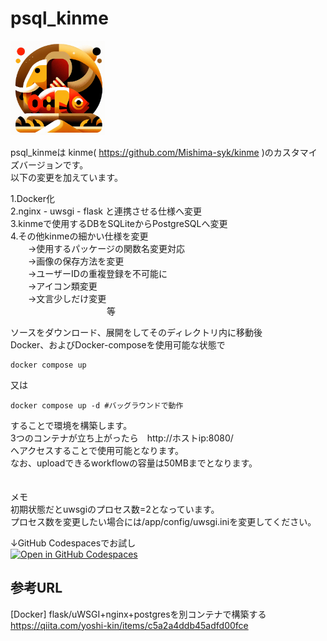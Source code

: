 # psql_kinme

<img src="app/static/psql_kinme_final.png" width="30%">


psql_kinmeは kinme( https://github.com/Mishima-syk/kinme )のカスタマイズバージョンです。<br>
以下の変更を加えています。

1.Docker化<br>
2.nginx - uwsgi - flask と連携させる仕様へ変更<br>
3.kinmeで使用するDBをSQLiteからPostgreSQLへ変更<br>
4.その他kinmeの細かい仕様を変更<br>
　　→使用するパッケージの関数名変更対応<br>
　　→画像の保存方法を変更<br>
　　→ユーザーIDの重複登録を不可能に<br>
　　→アイコン類変更<br>
　　→文言少しだけ変更<br>
    　　　　　　　　　　　等

ソースをダウンロード、展開をしてそのディレクトリ内に移動後<br>
Docker、およびDocker-composeを使用可能な状態で

    docker compose up
    
又は

    docker compose up -d #バッグラウンドで動作

することで環境を構築します。<br>
3つのコンテナが立ち上がったら　http://ホストip:8080/<br>
へアクセスすることで使用可能となります。<br>
なお、uploadできるworkflowの容量は50MBまでとなります。<br>
<br>
<br>
メモ<br>
初期状態だとuwsgiのプロセス数=2となっています。<br>
プロセス数を変更したい場合には/app/config/uwsgi.iniを変更してください。




↓GitHub Codespacesでお試し<br>
[![Open in GitHub Codespaces](https://github.com/codespaces/badge.svg)](https://github.com/codespaces/new?hide_repo_select=true&ref=main&repo=835495671&skip_quickstart=true)
<br>







## 参考URL
[Docker] flask/uWSGI+nginx+postgresを別コンテナで構築する<br>
https://qiita.com/yoshi-kin/items/c5a2a4ddb45adfd00fce
